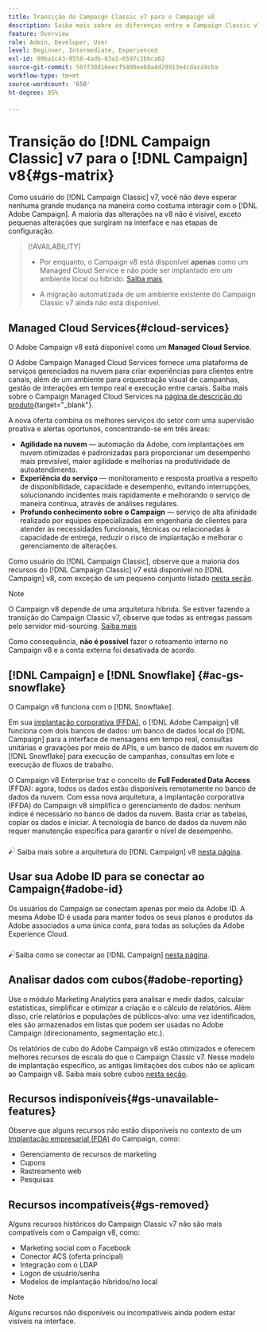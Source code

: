 ```yaml
---
title: Transição do Campaign Classic v7 para o Campaign v8
description: Saiba mais sobre as diferenças entre o Campaign Classic v7 e o Campaign v8.
feature: Overview
role: Admin, Developer, User
level: Beginner, Intermediate, Experienced
exl-id: 00ba1c43-9558-4adb-83a1-6597c2bbca62
source-git-commit: 507f30d16eecf5400ee88a4d29913e4cdaca9cba
workflow-type: tm+mt
source-wordcount: '650'
ht-degree: 95%

---
```


# Transição do [!DNL Campaign Classic] v7 para o [!DNL Campaign] v8{#gs-matrix}

Como usuário do [!DNL Campaign Classic] v7, você não deve esperar nenhuma grande mudança na maneira como costuma interagir com o [!DNL Adobe Campaign]. A maioria das alterações na v8 não é visível, exceto pequenas alterações que surgiram na interface e nas etapas de configuração.

>[!AVAILABILITY]
>
>* Por enquanto, o Campaign v8 está disponível **apenas** como um Managed Cloud Service e não pode ser implantado em um ambiente local ou híbrido. [Saiba mais](#cloud-services)
>
>* A migração automatizada de um ambiente existente do Campaign Classic v7 ainda não está disponível.



## Managed Cloud Services{#cloud-services}

O Adobe Campaign v8 está disponível como um **Managed Cloud Service**.

O Adobe Campaign Managed Cloud Services fornece uma plataforma de serviços gerenciados na nuvem para criar experiências para clientes entre canais, além de um ambiente para orquestração visual de campanhas, gestão de interações em tempo real e execução entre canais. Saiba mais sobre o Campaign Managed Cloud Services na [página de descrição do produto](https://helpx.adobe.com/br/legal/product-descriptions/adobe-campaign-managed-cloud-services.html){target=&quot;_blank&quot;}.

A nova oferta combina os melhores serviços do setor com uma supervisão proativa e alertas oportunos, concentrando-se em três áreas:

* **Agilidade na nuvem** — automação da Adobe, com implantações em nuvem otimizadas e padronizadas para proporcionar um desempenho mais previsível, maior agilidade e melhorias na produtividade de autoatendimento.
* **Experiência do serviço** — monitoramento e resposta proativa a respeito de disponibilidade, capacidade e desempenho, evitando interrupções, solucionando incidentes mais rapidamente e melhorando o serviço de maneira contínua, através de análises regulares.
* **Profundo conhecimento sobre o Campaign** — serviço de alta afinidade realizado por equipes especializadas em engenharia de clientes para atender às necessidades funcionais, técnicas ou relacionadas à capacidade de entrega, reduzir o risco de implantação e melhorar o gerenciamento de alterações.

Como usuário do [!DNL Campaign Classic], observe que a maioria dos recursos do [!DNL Campaign Classic] v7 está disponível no [!DNL Campaign] v8, com exceção de um pequeno conjunto listado [nesta seção](#gs-removed).

>[!NOTE]
>
> O Campaign v8 depende de uma arquitetura híbrida. Se estiver fazendo a transição do Campaign Classic v7, observe que todas as entregas passam pelo servidor mid-sourcing. [Saiba mais](../architecture/architecture.md)
>
> Como consequência, **não é possível** fazer o roteamento interno no Campaign v8 e a conta externa foi desativada de acordo.


## [!DNL Campaign] e [!DNL Snowflake] {#ac-gs-snowflake}

O Campaign v8 funciona com o [!DNL Snowflake].

Em sua [implantação corporativa (FFDA)](../architecture/enterprise-deployment.md), o [!DNL Adobe Campaign] v8 funciona com dois bancos de dados: um banco de dados local do [!DNL Campaign] para a interface de mensagens em tempo real, consultas unitárias e gravações por meio de APIs, e um banco de dados em nuvem do [!DNL Snowflake] para execução de campanhas, consultas em lote e execução de fluxos de trabalho.

O Campaign v8 Enterprise traz o conceito de **Full Federated Data Access** (FFDA): agora, todos os dados estão disponíveis remotamente no banco de dados da nuvem. Com essa nova arquitetura, a implantação corporativa (FFDA) do Campaign v8 simplifica o gerenciamento de dados: nenhum índice é necessário no banco de dados da nuvem. Basta criar as tabelas, copiar os dados e iniciar. A tecnologia de banco de dados da nuvem não requer manutenção específica para garantir o nível de desempenho.

![](../assets/do-not-localize/glass.png) Saiba mais sobre a arquitetura do [!DNL Campaign] v8 [nesta página](../architecture/architecture.md).


## Usar sua Adobe ID para se conectar ao Campaign{#adobe-id}

Os usuários do Campaign se conectam apenas por meio da Adobe ID. A mesma Adobe ID é usada para manter todos os seus planos e produtos da Adobe associados a uma única conta, para todas as soluções da Adobe Experience Cloud.

![](../assets/do-not-localize/glass.png)Saiba como se conectar ao [!DNL Campaign] [nesta página](connect.md).

## Analisar dados com cubos{#adobe-reporting}

Use o módulo Marketing Analytics para analisar e medir dados, calcular estatísticas, simplificar e otimizar a criação e o cálculo de relatórios. Além disso, crie relatórios e populações de públicos-alvo: uma vez identificados, eles são armazenados em listas que podem ser usadas no Adobe Campaign (direcionamento, segmentação etc.).

Os relatórios de cubo do Adobe Campaign v8 estão otimizados e oferecem melhores recursos de escala do que o Campaign Classic v7. Nesse modelo de implantação específico, as antigas limitações dos cubos não se aplicam ao Campaign v8. Saiba mais sobre cubos [nesta seção](../../v8/reporting/gs-cubes.md).

## Recursos indisponíveis{#gs-unavailable-features}

Observe que alguns recursos não estão disponíveis no contexto de um [Implantação empresarial (FDA)](../architecture/enterprise-deployment.md) do Campaign, como:

* Gerenciamento de recursos de marketing
* Cupons
* Rastreamento web
* Pesquisas

## Recursos incompatíveis{#gs-removed}

Alguns recursos históricos do Campaign Classic v7 não são mais compatíveis com o Campaign v8, como:

* Marketing social com o Facebook
* Conector ACS (oferta principal)
* Integração com o LDAP
* Logon de usuário/senha
* Modelos de implantação híbridos/no local


>[!NOTE]
>
>Alguns recursos não disponíveis ou incompatíveis ainda podem estar visíveis na interface.
